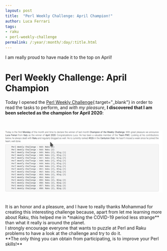 ```yaml
---
layout: post
title:  "Perl Weekly Challenge: April Champion!"
author: Luca Ferrari
tags:
- raku
- perl-weekly-challenge
permalink: /:year/:month/:day/:title.html
---
```

I am really proud to have made it to the top on April!

# Perl Weekly Challenge: April Champion

Today I opened the [Perl Weekly Challenge](https://perlweeklychallenge.org/){:target="_blank"} in order to read the tasks to perform, and *with my pleasure*, **I discovered that I am been selected as the champion for April 2020**:

<br/>
<br/>
<center>
<a href="https://perlweeklychallenge.org/blog/perl-weekly-challenge-059/" target="_blank">
<img src="/images/posts/raku/pwc_champion_april_2020.png" />
</a>
</center>

<br/>
<br/>
It is an honor and a pleasure, and I have to really thanks Mohammad for creating this interesting challenge because, apart from let me learning more about Raku, this helped me in *making the COVID-19 period less strange** than what it really is around the planet.
<br/>
I strongly encourage everyone that wants to puzzle at Perl and Raku problems to have a look at the challenge and try to do it.
<br/>
**The only thing you can obtain from participating, is to improve your Perl skills!**
